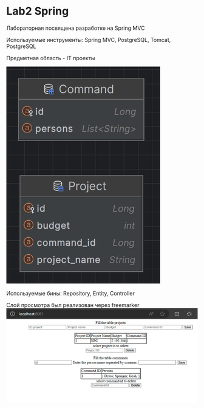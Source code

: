 Lab2 Spring
=

Лабораторная посвящена разработке на Spring MVC

Используемые инструменты: Spring MVC, PostgreSQL, Tomcat, PostgreSQL

Предметная область - IT проекты

![img.png](src/main/resources/pictures/img.png)

Используемые бины: Repository, Entity, Controller



Слой просмотра был реализован через freemarker
![img2.png](src%2Fmain%2Fresources%2Fpictures%2Fimg2.png)

